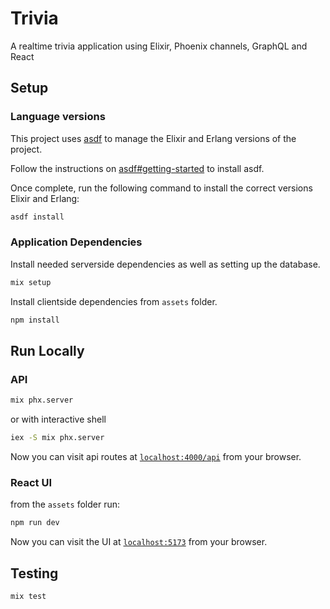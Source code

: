 # Trivia

A realtime trivia application using Elixir, Phoenix channels, GraphQL and React

## Setup

### Language versions

This project uses [asdf](https://asdf-vm.com/) to manage the Elixir and Erlang versions of the project.

Follow the instructions on [asdf#getting-started](https://asdf-vm.com/guide/getting-started.html) to install asdf.

Once complete, run the following command to install the correct versions Elixir and Erlang:

```sh
asdf install
```

### Application Dependencies

Install needed serverside dependencies as well as setting up the database.

```sh
mix setup
```

Install clientside dependencies from `assets` folder.

```sh
npm install
```

## Run Locally

### API

```sh
mix phx.server
```

or with interactive shell

```sh
iex -S mix phx.server
```

Now you can visit api routes at [`localhost:4000/api`](http://localhost:4000/api) from your browser.

### React UI

from the `assets` folder run:

```sh
npm run dev
```

Now you can visit the UI at [`localhost:5173`](http://localhost:5173) from your browser.

## Testing

```sh
mix test
```
